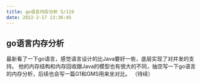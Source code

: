 ```yaml
---
title: go语言内存分析 5/119
date: 2022-2-17 13:36:45
---
```


## go语言内存分析

最新看了一下go语言，感觉语言设计的比Java要好一些，底层实现了对并发的支持。
他的内存结构和内存回收跟Java的模型也有很大的不同，抽空写一下go语言的内存分析，后续也会写一篇G1和GMS用来坐对比。
（待续）
